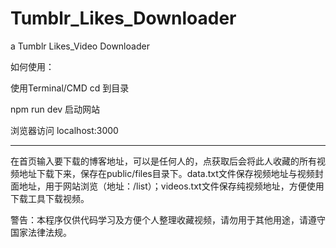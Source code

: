 # Tumblr_Likes_Downloader
a Tumblr Likes_Video Downloader


如何使用：

使用Terminal/CMD cd 到目录

npm run dev 启动网站

浏览器访问 localhost:3000

-----------------------------
在首页输入要下载的博客地址，可以是任何人的，点获取后会将此人收藏的所有视频地址下载下来，保存在public/files目录下。data.txt文件保存视频地址与视频封面地址，用于网站浏览（地址：/list）；videos.txt文件保存纯视频地址，方便使用下载工具下载视频。

警告：本程序仅供代码学习及方便个人整理收藏视频，请勿用于其他用途，请遵守国家法律法规。
